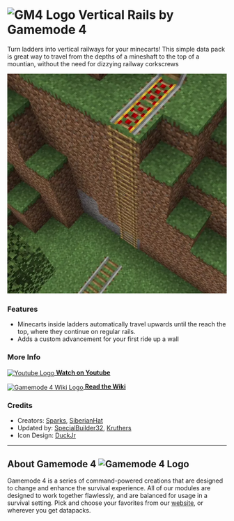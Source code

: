 # <img src="https://raw.githubusercontent.com/Gamemode4Dev/GM4_Datapacks/master/base/images/gm4_logo.png" alt="GM4 Logo" width="32" /> Vertical Rails by Gamemode 4<!--$pmc:delete-->

Turn ladders into vertical railways for your minecarts! This simple data pack is great way to travel from the depths of a mineshaft to the top of a mountian, without the need for dizzying railway corkscrews<!--$pmc:headerSize-->

![Note Block Interface Example](https://raw.githubusercontent.com/Gamemode4Dev/GM4_Datapacks/master/gm4_vertical_rails/images/vertical_rails.webp)<!--$modrinth:replaceWithVideo--><!--$pmc:delete-->

### Features
- Minecarts inside ladders automatically travel upwards until the reach the top, where they continue on regular rails.
- Adds a custom advancement for your first ride up a wall

### More Info
[<img src="https://raw.githubusercontent.com/Gamemode4Dev/GM4_Datapacks/master/base/images/youtube_logo.png" alt="Youtube Logo" width="40" align="center"/> **Watch on Youtube**](https://www.youtube.com/watch?v=LJoN7CmJL4Q)

[<img src="https://raw.githubusercontent.com/Gamemode4Dev/GM4_Datapacks/master/base/images/gm4_wiki_logo.png" alt="Gamemode 4 Wiki Logo" width="40" align="center"/> **Read the Wiki**](https://wiki.gm4.co/wiki/Vertical_Rails)

### Credits
- Creators: [Sparks](https://bsky.app/profile/selcouthsparks.bsky.social), [SiberianHat](https://twitter.com/SiberianHat)
- Updated by: [SpecialBuilder32](https://bsky.app/profile/specialbuilder32.bsky.social), [Kruthers](https://twitter.com/Pandakruthers)
- Icon Design: [DuckJr](https://twitter.com/DuckJr94)

---
## About Gamemode 4 <img src="https://raw.githubusercontent.com/Gamemode4Dev/GM4_Datapacks/master/base/images/gm4_logo.png" alt="Gamemode 4 Logo" width="20"/>
Gamemode 4 is a series of command-powered creations that are designed to change and enhance the survival experience. All of our modules are designed to work together flawlessly, and are balanced for usage in a survival setting. Pick and choose your favorites from our [website](https://gm4.co), or wherever you get datapacks.